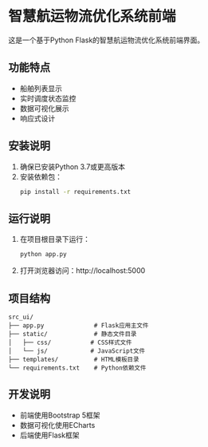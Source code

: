 # 智慧航运物流优化系统前端

这是一个基于Python Flask的智慧航运物流优化系统前端界面。

## 功能特点

- 船舶列表显示
- 实时调度状态监控
- 数据可视化展示
- 响应式设计

## 安装说明

1. 确保已安装Python 3.7或更高版本
2. 安装依赖包：
   ```bash
   pip install -r requirements.txt
   ```

## 运行说明

1. 在项目根目录下运行：
   ```bash
   python app.py
   ```
2. 打开浏览器访问：http://localhost:5000

## 项目结构

```
src_ui/
├── app.py              # Flask应用主文件
├── static/             # 静态文件目录
│   ├── css/           # CSS样式文件
│   └── js/            # JavaScript文件
├── templates/          # HTML模板目录
└── requirements.txt    # Python依赖文件
```

## 开发说明

- 前端使用Bootstrap 5框架
- 数据可视化使用ECharts
- 后端使用Flask框架 